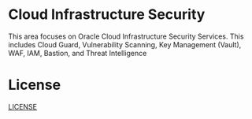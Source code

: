 # Cloud Infrastructure Security

This area focuses on Oracle Cloud Infrastructure Security Services. This includes Cloud Guard, Vulnerability Scanning, Key Management (Vault), WAF, IAM, Bastion, and Threat Intelligence

# License

[LICENSE](https://github.com/oracle-devrel/technology-engineering/blob/main/LICENSE)
